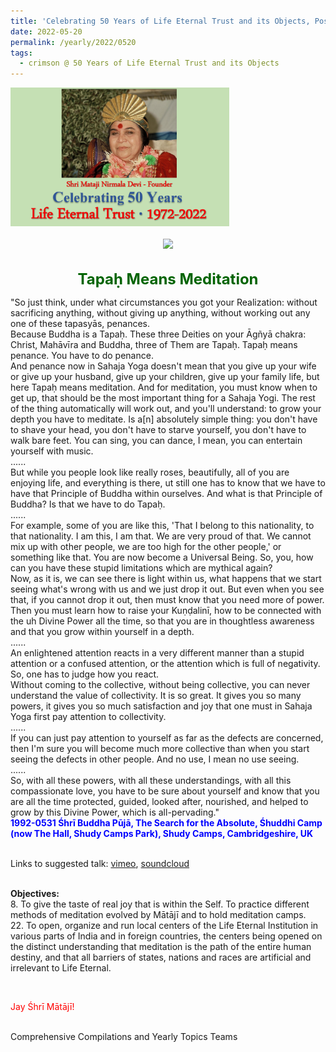 ```yaml
---
title: 'Celebrating 50 Years of Life Eternal Trust and its Objects, Post 15'
date: 2022-05-20
permalink: /yearly/2022/0520
tags:
  - crimson @ 50 Years of Life Eternal Trust and its Objects
---
```


<div style="text-align: left"><img src="/images/Celebrating50YearsLET.png" width="350" /></div><br>

<div style="text-align: center"><img src="https://pub-1e517d8c73a64c9c82977d676b1fff72.r2.dev/image979_Photo_credit_Colin_Heinsen.png" /></div>

<br>
<p style="color:DarkGreen; text-align:center">
<font size="+2"><b>Tapaḥ Means Meditation</b><br></font>
</p>

<p>
"So just think, under what circumstances you got your Realization: without sacrificing anything, without giving up anything, without working out any one of these tapasyās, penances.<br>
Because Buddha is a Tapaḥ. These three Deities on your Āgñyā chakra: Christ, Mahāvīra and Buddha, three of Them are Tapaḥ. Tapaḥ means penance. You have to do penance.<br>
And penance now in Sahaja Yoga doesn't mean that you give up your wife or give up your husband, give up your children, give up your family life, but here Tapaḥ means meditation. And for meditation, you must know when to get up, that should be the most important thing for a Sahaja Yogi. The rest of the thing automatically will work out, and you'll understand: to grow your depth you have to meditate. Is a[n] absolutely simple thing: you don't have to shave your head, you don't have to starve yourself, you don't have to walk bare feet. You can sing, you can dance, I mean, you can entertain yourself with music.<br>
......<br>
But while you people look like really roses, beautifully, all of you are enjoying life, and everything is there, ut still one has to know that we have to have that Principle of Buddha within ourselves. And what is that Principle of Buddha? Is that we have to do Tapaḥ.<br>
......<br>
For example, some of you are like this, 'That I belong to this nationality, to that nationality. I am this, I am that. We are very proud of that. We cannot mix up with other people, we are too high for the other people,' or something like that. You are now become a Universal Being. So, you, how can you have these stupid limitations which are mythical again?<br>
Now, as it is, we can see there is light within us, what happens that we start seeing what's wrong with us and we just drop it out. But even when you see that, if you cannot drop it out, then must know that you need more of power. Then you must learn how to raise your Kuṇḍalinī, how to be connected with the uh Divine Power all the time, so that you are in thoughtless awareness and that you grow within yourself in a depth.<br>
......<br>
An enlightened attention reacts in a very different manner than a stupid attention or a confused attention, or the attention which is full of negativity. So, one has to judge how you react.<br>
Without coming to the collective, without being collective, you can never understand the value of collectivity. It is so great. It gives you so many powers, it gives you so much satisfaction and joy that one must in Sahaja Yoga first pay attention to collectivity.<br>
......<br>
If you can just pay attention to yourself as far as the defects are concerned, then I'm sure you will become much more collective than when you start seeing the defects in other people. And no use, I mean no use seeing.<br>
......<br>
So, with all these powers, with all these understandings, with all this compassionate love, you have to be sure about yourself and know that you are all the time protected, guided, looked after, nourished, and helped to grow by this Divine Power, which is all-pervading."<br>
<font color="blue"><b>1992-0531 Śhrī Buddha Pūjā, The Search for the Absolute, Śhuddhi Camp (now The Hall, Shudy Camps Park), Shudy Camps, Cambridgeshire, UK</b></font><br>
</p>

<br>
Links to suggested talk: <a href="https://vimeo.com/137191600"> vimeo</a>, <a href="https://soundcloud.com/nirmala-vidya-portal/1992-0531-shri-buddha-puja"> soundcloud</a><br>
<br>

<p>
<b>Objectives:</b><br>
8. To give the taste of real joy that is within the Self. To practice different methods of meditation evolved by Mātājī and to hold meditation camps.<br>
22. To open, organize and run local centers of the Life Eternal Institution in various parts of India and in foreign countries, the centers being opened on the distinct understanding that meditation is the path of the entire human destiny, and that all barriers of states, nations and races are artificial and irrelevant to Life Eternal.
</p>

<br>
<p style="color:red;">Jay Śhrī Mātājī!<br></p>

<br>
Comprehensive Compilations and Yearly Topics Teams
